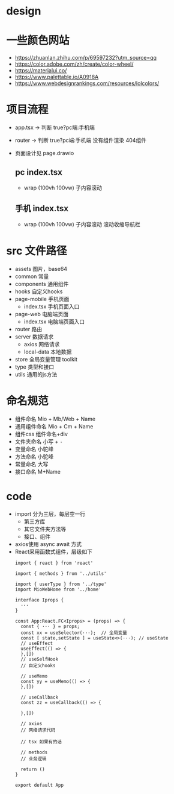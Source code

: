 # design

# 一些颜色网站
- https://zhuanlan.zhihu.com/p/69597232?utm_source=qq
- https://color.adobe.com/zh/create/color-wheel/
- https://materialui.co/
- https://www.palettable.io/A0918A
- https://www.webdesignrankings.com/resources/lolcolors/


# 项目流程
- app.tsx -> 判断 true?pc端:手机端
- router -> 判断  true?pc端:手机端 没有组件渲染 404组件
- 页面设计见 page.drawio

  ## pc index.tsx
  - wrap (100vh 100vw) 子内容滚动
  ## 手机 index.tsx
  - wrap (100vh 100vw) 子内容滚动 滚动收缩导航栏

# src 文件路径
- assets      图片，base64
- common      常量
- components  通用组件
- hooks       自定义hooks
- page-mobile 手机页面
  - index.tsx   手机页面入口
- page-web    电脑端页面
  - index.tsx   电脑端页面入口
- router      路由
- server      数据请求
  - axios       网络请求
  - local-data  本地数据
- store       全局变量管理 toolkit
- type        类型和接口
- utils       通用的js方法

# 命名规范
- 组件命名 Mio + Mb/Web + Name
- 通用组件命名 Mio + Cm + Name
- 组件css  组件命名+div
- 文件夹命名 小写 + `-`
- 变量命名 小驼峰
- 方法命名 小驼峰
- 常量命名 大写
- 接口命名 M+Name

# code
- import 分为三层，每层空一行
  - 第三方库
  - 其它文件夹方法等
  - 接口、组件
- axios使用 async await 方式
- React采用函数式组件，层级如下
  ```tsx
  import { react } from 'react'

  import { methods } from '../utils'

  import { userType } from '../type'
  import MioWebHome from '../home'

  interface Iprops {
    ···
  }

  const App:React.FC<Iprops> = (props) => {  
    const { ··· } = props;
    const xx = useSelector(···);  // 全局变量
    const [ state,setState ] = useState<>(···); // useState
    // useEffect 
    useEffect(() => {
    },[])
    // useSelfHook
    // 自定义hooks
    
    // useMemo
    const yy = useMemo(() => {
    },[])

    // useCallback
    const zz = useCallback(() => {

    },[])

    // axios
    // 网络请求代码

    // tsx 如果有的话

    // methods 
    // 业务逻辑

    return ()
  }

  export default App
  ```
